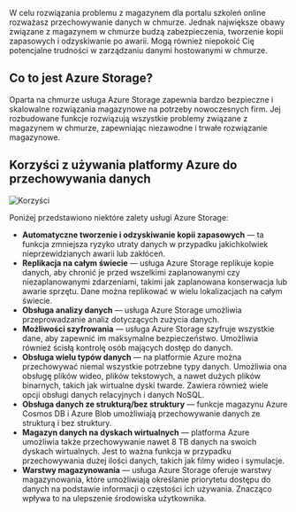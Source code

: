 W celu rozwiązania problemu z magazynem dla portalu szkoleń online rozważasz przechowywanie danych w chmurze. Jednak największe obawy związane z magazynem w chmurze budzą zabezpieczenia, tworzenie kopii zapasowych i odzyskiwanie po awarii. Mogą również niepokoić Cię potencjalne trudności w zarządzaniu danymi hostowanymi w chmurze.

## <a name="what-is-azure-storage"></a>Co to jest Azure Storage?

Oparta na chmurze usługa Azure Storage zapewnia bardzo bezpieczne i skalowalne rozwiązania magazynowe na potrzeby nowoczesnych firm. Jej rozbudowane funkcje rozwiązują wszystkie problemy związane z magazynem w chmurze, zapewniając niezawodne i trwałe rozwiązanie magazynowe.

## <a name="benefits-of-using-azure-to-store-data"></a>Korzyści z używania platformy Azure do przechowywania danych

![Korzyści](../images/Benefits.png)

Poniżej przedstawiono niektóre zalety usługi Azure Storage:

- **Automatyczne tworzenie i odzyskiwanie kopii zapasowych** — ta funkcja zmniejsza ryzyko utraty danych w przypadku jakichkolwiek nieprzewidzianych awarii lub zakłóceń.
- **Replikacja na całym świecie** — usługa Azure Storage replikuje kopie danych, aby chronić je przed wszelkimi zaplanowanymi czy niezaplanowanymi zdarzeniami, takimi jak zaplanowana konserwacja lub awarie sprzętu. Dane można replikować w wielu lokalizacjach na całym świecie.
- **Obsługa analizy danych** — usługa Azure Storage umożliwia przeprowadzanie analiz dotyczących zużycia danych.
- **Możliwości szyfrowania** — usługa Azure Storage szyfruje wszystkie dane, aby zapewnić im maksymalne bezpieczeństwo. Umożliwia również ścisłą kontrolę osób mających dostęp do danych.
- **Obsługa wielu typów danych** — na platformie Azure można przechowywać niemal wszystkie potrzebne typy danych. Umożliwia ona obsługę plików wideo, plików tekstowych, a nawet dużych plików binarnych, takich jak wirtualne dyski twarde. Zawiera również wiele opcji obsługi danych relacyjnych i danych NoSQL.
- **Obsługa danych ze strukturą/bez struktury** — funkcje magazynu Azure Cosmos DB i Azure Blob umożliwiają przechowywanie danych ze strukturą i bez struktury.
- **Magazyn danych na dyskach wirtualnych** — platforma Azure umożliwia także przechowywanie nawet 8 TB danych na swoich dyskach wirtualnych. Jest to ważna funkcja w przypadku przechowywania dużej ilości danych, takich jak filmy wideo i symulacje.
- **Warstwy magazynowania** — usługa Azure Storage oferuje warstwy magazynowania, które umożliwiają określanie priorytetu dostępu do danych na podstawie informacji o częstości ich używania. Znacząco wpływa to na ulepszenie środowiska użytkownika.
